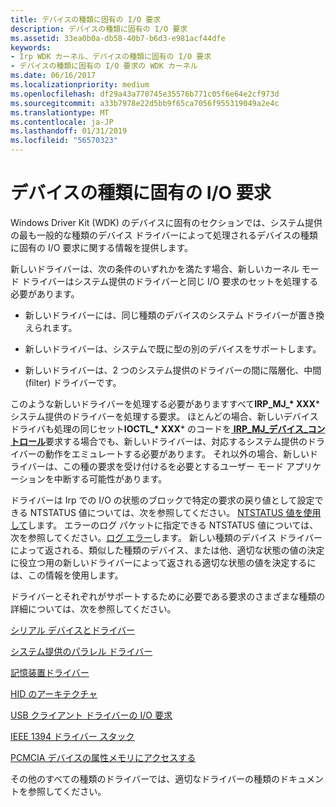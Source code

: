 ```yaml
---
title: デバイスの種類に固有の I/O 要求
description: デバイスの種類に固有の I/O 要求
ms.assetid: 33ea0b0a-db58-40b7-b6d3-e981acf44dfe
keywords:
- Irp WDK カーネル、デバイスの種類に固有の I/O 要求
- デバイスの種類に固有の I/O 要求の WDK カーネル
ms.date: 06/16/2017
ms.localizationpriority: medium
ms.openlocfilehash: df29a43a770745e35576b771c05f6e64e2cf973d
ms.sourcegitcommit: a33b7978e22d5bb9f65ca7056f955319049a2e4c
ms.translationtype: MT
ms.contentlocale: ja-JP
ms.lasthandoff: 01/31/2019
ms.locfileid: "56570323"
---
```

# <a name="device-type-specific-io-requests"></a>デバイスの種類に固有の I/O 要求





Windows Driver Kit (WDK) のデバイスに固有のセクションでは、システム提供の最も一般的な種類のデバイス ドライバーによって処理されるデバイスの種類に固有の I/O 要求に関する情報を提供します。

新しいドライバーは、次の条件のいずれかを満たす場合、新しいカーネル モード ドライバーはシステム提供のドライバーと同じ I/O 要求のセットを処理する必要があります。

-   新しいドライバーには、同じ種類のデバイスのシステム ドライバーが置き換えられます。

-   新しいドライバーは、システムで既に型の別のデバイスをサポートします。

-   新しいドライバーは、2 つのシステム提供のドライバーの間に階層化、中間 (filter) ドライバーです。

このような新しいドライバーを処理する必要がありますすべて**IRP\_MJ\_* XXX*** システム提供のドライバーを処理する要求。 ほとんどの場合、新しいデバイス ドライバも処理の同じセット**IOCTL\_* XXX*** のコードを[ **IRP\_MJ\_デバイス\_コントロール**](https://msdn.microsoft.com/library/windows/hardware/ff550744)要求する場合でも、新しいドライバーは、対応するシステム提供のドライバーの動作をエミュレートする必要があります。 それ以外の場合、新しいドライバーは、この種の要求を受け付けるを必要とするユーザー モード アプリケーションを中断する可能性があります。

ドライバーは Irp での I/O の状態のブロックで特定の要求の戻り値として設定できる NTSTATUS 値については、次を参照してください。 [NTSTATUS 値を使用して](using-ntstatus-values.md)します。 エラーのログ パケットに指定できる NTSTATUS 値については、次を参照してください。[ログ エラー](logging-errors.md)します。 新しい種類のデバイス ドライバーによって返される、類似した種類のデバイス、または他、適切な状態の値の決定に役立つ用の新しいドライバーによって返される適切な状態の値を決定するには、この情報を使用します。

ドライバーとそれぞれがサポートするために必要である要求のさまざまな種類の詳細については、次を参照してください。

[シリアル デバイスとドライバー](https://msdn.microsoft.com/library/windows/hardware/ff547451)

[システム提供のパラレル ドライバー](https://msdn.microsoft.com/library/windows/hardware/ff544814)

[記憶装置ドライバー](https://msdn.microsoft.com/library/windows/hardware/ff566976)

[HID のアーキテクチャ](https://msdn.microsoft.com/library/windows/hardware/jj126193)

[USB クライアント ドライバーの I/O 要求](https://msdn.microsoft.com/library/windows/hardware/ff540134#km-ioctl)

[IEEE 1394 ドライバー スタック](https://msdn.microsoft.com/library/windows/hardware/ff538867)

[PCMCIA デバイスの属性メモリにアクセスする](https://msdn.microsoft.com/library/windows/hardware/ff536892)

その他のすべての種類のドライバーでは、適切なドライバーの種類のドキュメントを参照してください。

 

 




